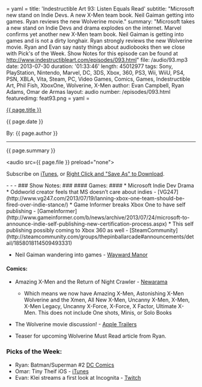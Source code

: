 = yaml =
title: 'Indestructible Art 93: Listen Equals Read'
subtitle: "Microsoft new stand on Indie Devs. A new X-Men team book. Neil Gaiman getting into games. Ryan reviews the new Wolverine movie."
summary: "Microsoft takes a new stand on Indie Devs and drama explodes on the internet. Marvel confirms yet another new X-Men team book. Neil Gaiman is getting into games and is not a dirty longhair. Ryan strongly reviews the new Wolverine movie. Ryan and Evan say nasty things about audiobooks then we close with Pick's of the Week. Show Notes for this episode can be found at http://www.indestructibleart.com/episodes/093.html"
file: /audio/93.mp3
date: 2013-07-30
duration: '01:33:46'
length: 45012977
tags: Sony, PlayStation, Nintendo, Marvel, DC, 3DS, Xbox, 360, PS3, Wii, WiiU, PS4, PSN, XBLA, Vita, Steam, PC, Video Games, Comics, Games, Indestructible Art, Phil Fish, XboxOne, Wolverine, X-Men
author: Evan Campbell, Ryan Adams, Omar de Armas
layout: audio
number: /episodes/093.html
featuredimg: feat93.png
= yaml =

<a href="{{ page.url }}" class='postTitleLink'><p class='postTitle'>{{ page.title }}</p></a>
<p class='postPublished'>{{ page.date }}</p>
<p class='postAuthor'>By: {{ page.author }}</p>
<hr>

<p class='podcastSummary'>{{ page.summary }}</p>

<audio src={{ page.file }} preload="none"></audio>
<p class='subLinks'>Subscribe on <a href='http://bit.ly/iapodcast'>iTunes</a>, or <a href={{ page.file }}>Right Click and "Save As" to Download</a>.</p>
- - -
### Show Notes:  ###
#### Games: ####
* Microsoft Indie Dev Drama
    * Oddworld creator feels that MS doesn’t care about indies - [VG247](http://www.vg247.com/2013/07/19/lanning-xbox-one-team-should-be-fired-over-indie-stance/)
    * Game Informer breaks Xbox One to have self publishing - [GameInformer](http://www.gameinformer.com/b/news/archive/2013/07/24/microsoft-to-announce-indie-self-publishing-new-certification-process.aspx)
    * This self publishing possibly coming to Xbox 360 as well - [SteamCommunity](http://steamcommunity.com/groups/thepinballarcade#announcements/detail/1858018114509493331)

* Neil Gaiman wandering into games - [Wayward Manor](http://www.whohauntsneil.com/welcome/)
  
#### Comics: ####
* Amazing X-Men and the Return of Night Crawler - [Newarama](http://www.newsarama.com/18450-sdcc-13-marvel-x-men-panel-live.html)
    * Which means we now have Amazing X-Men, Astonishing X-Men Wolverine and the Xmen, All New X-Men, Uncanny X-Men, X-Men, X-Men Legacy, Uncanny X-Force, X-Force, X Factor, Ultimate X-Men. This does not include One shots, Minis, or Solo Books

* The Wolverine movie discussion! - [Apple Trailers](http://trailers.apple.com/trailers/fox/thewolverine/)

* Teaser for upcoming Wolverine Must Read article from Ryan.
  
### Picks of the Week: ###
* Ryan: Batman/Superman #2 [DC Comics](http://www.dccomics.com/comics/batman-superman-2013/batmansuperman-2)
* Omar: Tiny Theif iOS - [iTunes](https://itunes.apple.com/us/app/tiny-thief/id656620224?mt=8)
* Evan: Klei streams a first look at Incognita - [Twitch](http://www.twitch.tv/kleientertainment/b/436268733)